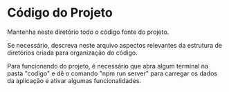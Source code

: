 # Código do Projeto

Mantenha neste diretório todo o código fonte do projeto. 

Se necessário, descreva neste arquivo aspectos relevantes da estrutura de diretórios criada para organização do código.

Para funcionando do projeto, é necessário que abra algum terminal na pasta "codigo" e dê o comando "npm run server" para carregar os dados da aplicação e ativar algumas funcionalidades.